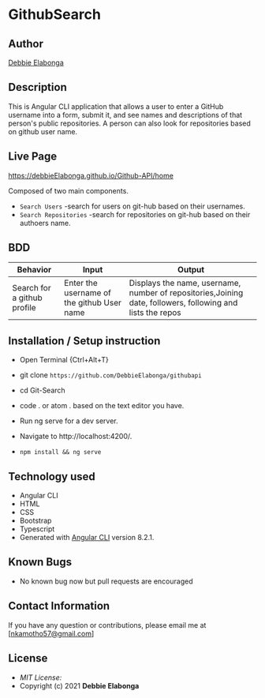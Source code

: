 # GithubSearch


## Author

[Debbie Elabonga](https://github.com/DebbieElabonga/githubapi)

## Description

This is Angular CLI application that allows a user to enter a GitHub username into a form, submit it, and see names and descriptions of that person's public repositories. A person can also look for repositories based on github user name.

## Live Page 
https://debbieElabonga.github.io/Github-API/home 



Composed of two main components.
* `Search Users` -search for users on git-hub based on their usernames.
* `Search Repositories` -search for repositories on git-hub based on their authoers name.

## BDD ##
| Behavior                  | Input                     | Output                    |
| ------------------------- | ------------------------- | ------------------------- |
| Search for a github profile |Enter the username of the github User name | Displays the name, username, number of repositories,Joining date, followers, following and lists the repos  |

## Installation / Setup instruction
* Open Terminal {Ctrl+Alt+T}

* git clone ```https://github.com/DebbieElabonga/githubapi```

* cd Git-Search

* code . or atom . based on the text editor you have.

* Run ng serve for a dev server. 

* Navigate to http://localhost:4200/. 

* `npm install && ng serve`

## Technology used ##

* Angular CLI
* HTML 
* CSS
* Bootstrap 
* Typescript
* Generated with [Angular CLI](https://github.com/angular/angular-cli) version 8.2.1.

## Known Bugs
* No known bug now but pull requests are encouraged

## Contact Information 

If you have any question or contributions, please email me at [nkamotho57@gmail.com]

## License
* *MIT License:*
* Copyright (c) 2021 **Debbie Elabonga**
